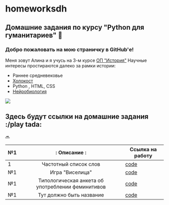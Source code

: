 # homeworksdh
## Домашние задания по курсу "Python для гуманитариев" :star2:  

### Добро пожаловать на мою страничку в GitHub'е! 
Меня зовут Алина и я учусь на 3-м курсе [ОП "История"](https://www.hse.ru/ba/hist/) 
Научные интересы простираются далеко за рамки истории: 
* Раннее средневековье  
* [Холокост](https://www.coursera.org/learn/the-holocaust) 
* Python , HTML, CSS 
* [Нейробиология](https://www.coursera.org/learn/medical-neuroscience/home/welcome)

![](https://pp.userapi.com/c830508/v830508067/19fa3c/TaPX-5pxvEo.jpg)

## Здесь будут ссылки на домашние задания :/play tada:
:soon:

| №1 |: Описание :| Ссылка на работу |
|----|:----------:|------------------|
| 1  | Частотный список слов | [code](https://www.github.com/) |
| №1 | Игра "Виселица" | [code](https://www.github.com/) |
| №1 | Типологическая анкета об употреблении феминитивов | [code](https://www.github.com/) |
| №1 | Тут должно быть название  | [code]() |





